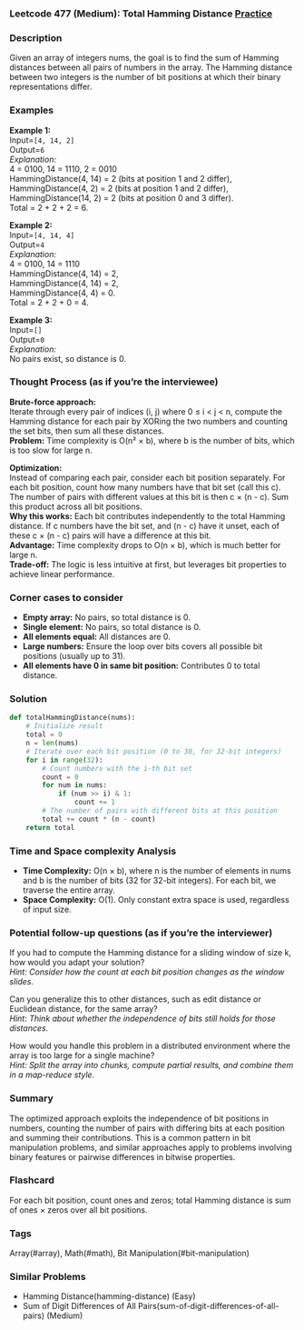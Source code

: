 ### Leetcode 477 (Medium): Total Hamming Distance [Practice](https://leetcode.com/problems/total-hamming-distance)

### Description  
Given an array of integers nums, the goal is to find the sum of Hamming distances between all pairs of numbers in the array. The Hamming distance between two integers is the number of bit positions at which their binary representations differ.

### Examples  

**Example 1:**  
Input=`[4, 14, 2]`  
Output=`6`  
*Explanation:*  
4 = 0100, 14 = 1110, 2 = 0010  
HammingDistance(4, 14) = 2 (bits at position 1 and 2 differ),  
HammingDistance(4, 2) = 2 (bits at position 1 and 2 differ),  
HammingDistance(14, 2) = 2 (bits at position 0 and 3 differ).  
Total = 2 + 2 + 2 = 6.

**Example 2:**  
Input=`[4, 14, 4]`  
Output=`4`  
*Explanation:*  
4 = 0100, 14 = 1110  
HammingDistance(4, 14) = 2,  
HammingDistance(4, 14) = 2,  
HammingDistance(4, 4) = 0.  
Total = 2 + 2 + 0 = 4.

**Example 3:**  
Input=`[]`  
Output=`0`  
*Explanation:*  
No pairs exist, so distance is 0.

### Thought Process (as if you’re the interviewee)  
**Brute-force approach:**  
Iterate through every pair of indices (i, j) where 0 ≤ i < j < n, compute the Hamming distance for each pair by XORing the two numbers and counting the set bits, then sum all these distances.  
**Problem:** Time complexity is O(n² × b), where b is the number of bits, which is too slow for large n.

**Optimization:**  
Instead of comparing each pair, consider each bit position separately. For each bit position, count how many numbers have that bit set (call this c). The number of pairs with different values at this bit is then c × (n - c). Sum this product across all bit positions.  
**Why this works:** Each bit contributes independently to the total Hamming distance. If c numbers have the bit set, and (n - c) have it unset, each of these c × (n - c) pairs will have a difference at this bit.  
**Advantage:** Time complexity drops to O(n × b), which is much better for large n.  
**Trade-off:** The logic is less intuitive at first, but leverages bit properties to achieve linear performance.

### Corner cases to consider  
- **Empty array:** No pairs, so total distance is 0.
- **Single element:** No pairs, so total distance is 0.
- **All elements equal:** All distances are 0.
- **Large numbers:** Ensure the loop over bits covers all possible bit positions (usually up to 31).
- **All elements have 0 in same bit position:** Contributes 0 to total distance.

### Solution

```python
def totalHammingDistance(nums):
    # Initialize result
    total = 0
    n = len(nums)
    # Iterate over each bit position (0 to 30, for 32-bit integers)
    for i in range(32):
        # Count numbers with the i-th bit set
        count = 0
        for num in nums:
            if (num >> i) & 1:
                count += 1
        # The number of pairs with different bits at this position
        total += count * (n - count)
    return total
```

### Time and Space complexity Analysis  

- **Time Complexity:** O(n × b), where n is the number of elements in nums and b is the number of bits (32 for 32-bit integers). For each bit, we traverse the entire array.
- **Space Complexity:** O(1). Only constant extra space is used, regardless of input size.

### Potential follow-up questions (as if you’re the interviewer)  

If you had to compute the Hamming distance for a sliding window of size k, how would you adapt your solution?  
*Hint: Consider how the count at each bit position changes as the window slides.*

Can you generalize this to other distances, such as edit distance or Euclidean distance, for the same array?  
*Hint: Think about whether the independence of bits still holds for those distances.*

How would you handle this problem in a distributed environment where the array is too large for a single machine?  
*Hint: Split the array into chunks, compute partial results, and combine them in a map-reduce style.*

### Summary  
The optimized approach exploits the independence of bit positions in numbers, counting the number of pairs with differing bits at each position and summing their contributions. This is a common pattern in bit manipulation problems, and similar approaches apply to problems involving binary features or pairwise differences in bitwise properties.


### Flashcard
For each bit position, count ones and zeros; total Hamming distance is sum of ones × zeros over all bit positions.

### Tags
Array(#array), Math(#math), Bit Manipulation(#bit-manipulation)

### Similar Problems
- Hamming Distance(hamming-distance) (Easy)
- Sum of Digit Differences of All Pairs(sum-of-digit-differences-of-all-pairs) (Medium)